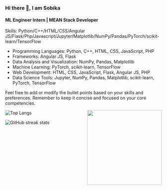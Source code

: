 ### Hi there 👋, I am Sobika
#### ML Engineer Intern | MEAN Stack Developer



Skills: Python/C++/HTML/CSS/Angular JS/Flask/Php/Javascript/Jupyter/Matplotlib/NumPy/Pandas/PyTorch/scikit-learn/TensorFlow


- Programming Languages: Python, C++, HTML, CSS, JavaScript, PHP
- Frameworks: Angular JS, Flask
- Data Analysis and Visualization: NumPy, Pandas, Matplotlib
- Machine Learning: PyTorch, scikit-learn, TensorFlow
- Web Development: HTML, CSS, JavaScript, Flask, Angular JS, PHP
- Data Science Tools: Jupyter, NumPy, Pandas, Matplotlib, scikit-learn, PyTorch, TensorFlow

Feel free to add or modify the bullet points based on your skills and preferences. Remember to keep it concise and focused on your core competencies.







<img align="right" src="https://media.giphy.com/media/FoVzfcqCDSb7zCynOp/giphy.gif?cid=ecf05e47yn541kh8tuo4awvu3rjpe5udspk3mcxpp44dc48d&ep=v1_gifs_search&rid=giphy.gif&ct=g" width="240"/>

![Top Langs](https://github-readme-stats.vercel.app/api/top-langs/?username=sobiness&hide_progress=true)




![GitHub streak stats](https://streak-stats.demolab.com/?user=sobiness)  



